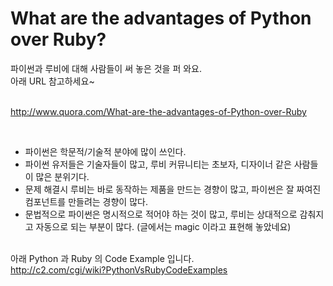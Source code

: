 # What are the advantages of Python over Ruby?

파이썬과 루비에 대해 사람들이 써 놓은 것을 퍼 와요. <br>
아래 URL 참고하세요~ <br><br>

<a href='http://www.quora.com/What-are-the-advantages-of-Python-over-Ruby'>http://www.quora.com/What-are-the-advantages-of-Python-over-Ruby</a>

<br>

<ul><li>파이썬은 학문적/기술적 분야에 많이 쓰인다.<br>
</li><li>파이썬 유저들은 기술자들이 많고, 루비 커뮤니티는 초보자, 디자이너 같은 사람들이 많은 분위기다.<br>
</li><li>문제 해결시 루비는 바로 동작하는 제품을 만드는 경향이 많고, 파이썬은 잘 짜여진 컴포넌트를 만들려는 경향이 많다.<br>
</li><li>문법적으로 파이썬은 명시적으로 적어야 하는 것이 많고, 루비는 상대적으로 감춰지고 자동으로 되는 부분이 많다. (글에서는 magic 이라고 표현해 놓았네요)</li></ul>


<br>
아래 Python 과 Ruby 의 Code Example 입니다. <br>
<a href='http://c2.com/cgi/wiki?PythonVsRubyCodeExamples'>http://c2.com/cgi/wiki?PythonVsRubyCodeExamples</a>